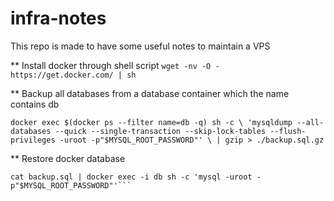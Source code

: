 # infra-notes
This repo is made to have some useful notes to maintain a VPS

** Install docker through shell script
```wget -nv -O - https://get.docker.com/ | sh```

** Backup all databases from a database container which the name contains db

```docker exec $(docker ps --filter name=db -q) sh -c \ 'mysqldump --all-databases --quick --single-transaction --skip-lock-tables --flush-privileges -uroot -p"$MYSQL_ROOT_PASSWORD"' \ | gzip > ./backup.sql.gz```

** Restore docker database

```gunzip -k ./backup.sql.gz
cat backup.sql | docker exec -i db sh -c 'mysql -uroot -p"$MYSQL_ROOT_PASSWORD"'```
